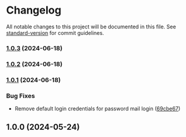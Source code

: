 # Changelog

All notable changes to this project will be documented in this file. See [standard-version](https://github.com/conventional-changelog/standard-version) for commit guidelines.

### [1.0.3](https://github.com/antify/authentication-module/compare/v1.0.2...v1.0.3) (2024-06-18)

### [1.0.2](https://github.com/antify/authentication-module/compare/v1.0.1...v1.0.2) (2024-06-18)

### [1.0.1](https://github.com/antify/authentication-module/compare/v1.0.0...v1.0.1) (2024-06-18)


### Bug Fixes

* Remove default login credentials for password mail login ([69cbe67](https://github.com/antify/authentication-module/commit/69cbe67bc1532247b7a0f3ec78888fa94061d559))

## 1.0.0 (2024-05-24)
